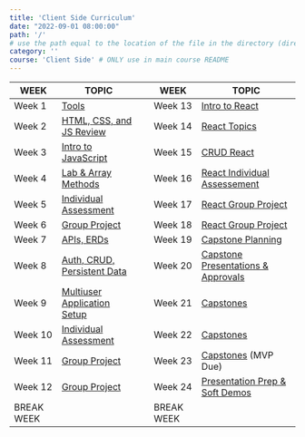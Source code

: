 ```yaml
---
title: 'Client Side Curriculum'
date: "2022-09-01 08:00:00"
path: '/'
# use the path equal to the location of the file in the directory (directory structure)
category: ''
course: 'Client Side' # ONLY use in main course README
---
```


| WEEK  	|  TOPIC 	                                    || WEEK  	    | TOPIC                                                     |
|---	    |---	                                        |---|---   	    |---   	                                                    |
| Week 1 	| [Tools](week-01/1.md)	                        || Week 13   	| [Intro to React](week-13/1.md)   	                        |
| Week 2    | [HTML, CSS, and JS Review](week-02/1.md)  	|| Week 14  	| [React Topics](week-14/1.md)  	                        |
| Week 3    | [Intro to JavaScript](week-03/1.md)  	        || Week 15  	| [CRUD React](week-15/1.md)  	                            |
| Week 4    | [Lab & Array Methods](week-04/1.md)  	        || Week 16  	| [React Individual Assessement](week-16/1.md)              |
| Week 5    | [Individual Assessment](week-05/1.md)   	    || Week 17  	| [React Group Project](week-17-18/1.md)  	                |
| Week 6    | [Group Project](week-06/1.md) 	            || Week 18  	| [React Group Project](week-17-18/1.md)  	                |
| Week 7    | [APIs, ERDs](week-07/1.md)  	                || Week 19  	| [Capstone Planning](week-19/1.md)  	                    |
| Week 8    | [Auth, CRUD, Persistent Data](week-08/1.md)   || Week 20  	| [Capstone Presentations & Approvals](week-20/1.md)  	    |
| Week 9    | [Multiuser Application Setup](week-09/1.md)   || Week 21  	| [Capstones](week-21-22-23/1.md)  	                        |
| Week 10   | [Individual Assessment](week-10/1.md)  	    || Week 22  	| [Capstones](week-21-22-23/1.md)  	                        |
| Week 11   | [Group Project](week-11-12/1.md)  	        || Week 23  	| [Capstones](week-21-22-23/1.md)  (MVP Due)  	            |
| Week 12   | [Group Project](week-11-12/1.md)  	        || Week 24  	| [Presentation Prep & Soft Demos](week-24/1.md)  	        |
| BREAK WEEK|                                               || BREAK WEEK                                                               ||
